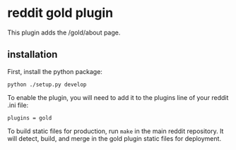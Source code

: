# reddit gold plugin

This plugin adds the /gold/about page.

## installation

First, install the python package:

    python ./setup.py develop

To enable the plugin, you will need to add it to the plugins line of your
reddit .ini file:

    plugins = gold

To build static files for production, run `make` in the main reddit repository.
It will detect, build, and merge in the gold plugin static files for
deployment.
